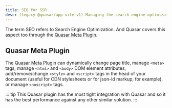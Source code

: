 ```yaml
---
title: SEO for SSR
desc: (legacy @quasar/app-vite v1) Managing the search engine optimizations in a Quasar server-side rendered app.
---
```


The term SEO refers to Search Engine Optimization. And Quasar covers this aspect too through the [Quasar Meta Plugin](/quasar-plugins/meta).

## Quasar Meta Plugin

The [Quasar Meta Plugin](https://v2.quasar.dev/quasar-plugins/meta) can dynamically change page title, manage `<meta>` tags, manage `<html>` and `<body>` DOM element attributes, add/remove/change `<style>` and `<script>` tags in the head of your document (useful for CDN stylesheets or for json-ld markup, for example), or manage `<noscript>` tags.

::: tip
This Quasar plugin has the most tight integration with Quasar and so it has the best performance against any other similar solution.
:::
